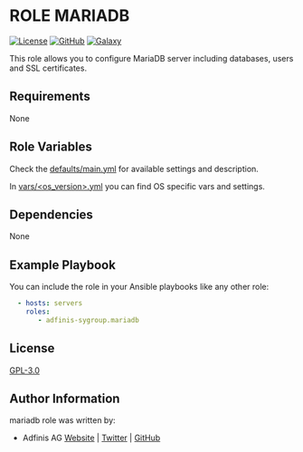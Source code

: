 ROLE MARIADB
=============

 [![License](https://img.shields.io/github/license/adfinis-sygroup/ansible-role-mariadb.svg?style=flat-square)](https://github.com/adfinis-sygroup/ansible-role-mariadb/blob/master/LICENSE)
 [![GitHub](https://img.shields.io/travis/adfinis-sygroup/ansible-role-mariadb.svg?style=flat-square)](https://github.com/adfinis-sygroup/ansible-role-mariadb)
 [![Galaxy](https://img.shields.io/badge/galaxy-adfinis--sygroup.mariadb-660198.svg?style=flat-square)](https://galaxy.ansible.com/adfinis-sygroup/mariadb)

This role allows you to configure MariaDB server including databases, users and
SSL certificates.

## Requirements

None

## Role Variables

Check the [defaults/main.yml](defaults/main.yml) for available settings and description.

In [vars/<os_version>.yml](vars/) you can find OS specific vars and settings.

## Dependencies

None

## Example Playbook

You can include the role in your Ansible playbooks like any other role:

```yaml
  - hosts: servers
    roles:
       - adfinis-sygroup.mariadb
```

## License

[GPL-3.0](https://github.com/adfinis-sygroup/ansible-role-mariadb/blob/master/LICENSE)


## Author Information

mariadb role was written by:

* Adfinis AG [Website](https://adfinis.com/) | [Twitter](https://twitter.com/adfinis) | [GitHub](https://github.com/adfinis-sygroup)
